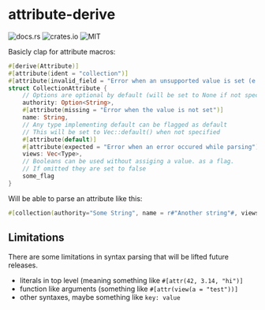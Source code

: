 # attribute-derive

![docs.rs](https://img.shields.io/docsrs/attribute-derive)
![crates.io](https://img.shields.io/crates/v/attribute-derive)
![MIT](https://img.shields.io/crates/l/attribute-derive)

Basicly clap for attribute macros:
```rust
#[derive(Attribute)]
#[attribute(ident = "collection")]
#[attribute(invalid_field = "Error when an unsupported value is set (e.g. meaning=42")]
struct CollectionAttribute {
    // Options are optional by default (will be set to None if not specified)
    authority: Option<String>,
    #[attribute(missing = "Error when the value is not set")]
    name: String,
    // Any type implementing default can be flagged as default
    // This will be set to Vec::default() when not specified
    #[attribute(default)]
    #[attribute(expected = "Error when an error occured while parsing")]
    views: Vec<Type>,
    // Booleans can be used without assiging a value. as a flag.
    // If omitted they are set to false
    some_flag
}
```

Will be able to parse an attribute like this:
```rust
#[collection(authority="Some String", name = r#"Another string"#, views = [Option, ()])]
```

## Limitations

There are some limitations in syntax parsing that will be lifted future releases.

- literals in top level (meaning something like `#[attr(42, 3.14, "hi")]`
- function like arguments (something like `#[attr(view(a = "test"))]`
- other syntaxes, maybe something like `key: value`
